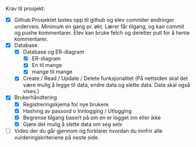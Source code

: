 Krav til prosjekt: 
- [x] Github Prosjektet lastes opp til github og elev commiter endringer underveis. Minimum en gang pr. økt. Lærer får tilgang, og kan commit og pushe kommentarer. Elev kan bruke fetch og deretter pull for å hente kommentarer. 
- [x] Database
	- [x] Database og ER-diagram 
		- [x] ER-diagram
		- [x] En til mange
		- [x] mange til mange
	- [x] Create / Read / Update / Delete funksjonalitet (På nettsiden skal det være mulig å legge til data, endre data og slette data. Data skal også vises.) 
- [x] Brukerhåndtering
	- [x] Registreringskjema for nye brukere
	- [x] Hashing av passord o Innlogging / Utlogging
	- [x] Begrense tilgang basert på om en er logget inn eller ikke 
	- [x] Gjøre det mulig å slette data om seg selv
- [ ] Video der du går gjennom og forklarer hvordan du innfrir alle vurderingskriteriene på neste side.